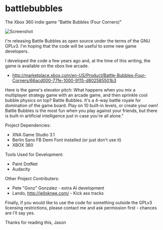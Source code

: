 battlebubbles
=============

The Xbox 360 indie game "Battle Bubbles (Four Corners)"

![Screenshot](http://img.gamefaqs.net/screens/7/3/f/gfs_121567_2_1.jpg)

I'm releasing Battle Bubbles as open source under the terms of the GNU GPLv3.  I'm hoping that the code will be useful to some new game developers.

I developed the code a few years ago and, at the time of this writing, the game is available on the xbox live arcade.
* http://marketplace.xbox.com/en-US/Product/Battle-Bubbles-Four-Corners/66acd000-77fe-1000-9115-d802585501b3

Here is the game's elevator pitch:
What happens when you mix a multiplayer strategy game with an arcade game, and then sprinkle cool bubble physics on top? Battle Bubbles. It's a 4-way battle royale for domination of the game board. Play on 10 built-in levels, or create your own! Battle Bubbles is the most fun when you play against your friends, but there is built-in artificial intelligence just in case you're all alone."

Project Dependencies:
* XNA Game Studio 3.1
* Berlin Sans FB Demi Font installed (or just don't use it)
* XBOX 360

Tools Used for Development:
* Paint DotNet
* Audacity

Other Project Contributers:
* Pete "Gonz" Gonzalez - extra AI development
* Lando, http://jelloknee.com/ - Kick ass tracks

Finally, if you would like to use the code for something outside the GPLv3 licensing restrictions, please contact me and ask permission first - chances are I'll say yes.

Thanks for reading this,
Jason
